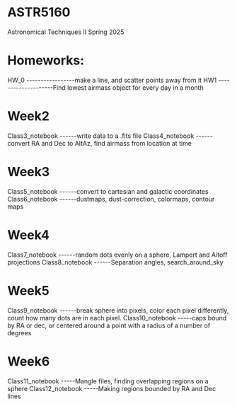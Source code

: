 # ASTR5160
Astronomical Techniques II Spring 2025

# Homeworks:
HW_0 -----------------make a line, and scatter points away from it
HW1 --------------------Find lowest airmass object for every day in a month

# Week2 #

Class3_notebook ------write data to a .fits file
Class4_notebook ------convert RA and Dec to AltAz, find airmass from location at time


# Week3 #

Class5_notebook ------convert to cartesian and galactic coordinates 
Class6_notebook ------dustmaps, dust-correction, colormaps, contour maps

# Week4 #

Class7_notebook ------random dots evenly on a sphere, Lampert and Aitoff projections
Class8_notebook ------Separation angles, search_around_sky

# Week5 #

Class9_notebook ------break sphere into pixels, color each pixel differently, count how many dots are in each pixel.
Class10_notebook -----caps bound by RA or dec, or centered around a point with a radius of a number of degrees

# Week6 #

Class11_notebook -----Mangle files, finding overlapping regions on a sphere
Class12_notebook -----Making regions bounded by RA and Dec lines